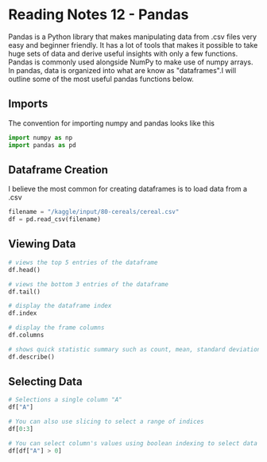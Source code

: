 
# Reading Notes 12 - Pandas #

Pandas is a Python library that makes manipulating data from .csv files very easy and beginner friendly. It has a lot of tools that makes it possible to take huge sets of data and derive useful insights with only a few functions. Pandas is commonly used alongside NumPy to make use of numpy arrays. In pandas, data is organized into what are know as "dataframes".I will outline some of the most useful pandas functions below.


## Imports ##
The convention for importing numpy and pandas looks like this
```python
import numpy as np 
import pandas as pd
```

## Dataframe Creation ##
I believe the most common for creating dataframes is to load data from a .csv
```python
filename = "/kaggle/input/80-cereals/cereal.csv"
df = pd.read_csv(filename) 
```

## Viewing Data ## 
```python
# views the top 5 entries of the dataframe
df.head()  

# views the bottom 3 entries of the dataframe
df.tail()  

# display the dataframe index
df.index  

# display the frame columns
df.columns 

# shows quick statistic summary such as count, mean, standard deviation, min, 1/2/3 quartiles and max
df.describe() 

```

## Selecting Data ##
```python
# Selections a single column "A"
df["A"] 

# You can also use slicing to select a range of indices
df[0:3]

# You can select column's values using boolean indexing to select data
df[df["A"] > 0]

```